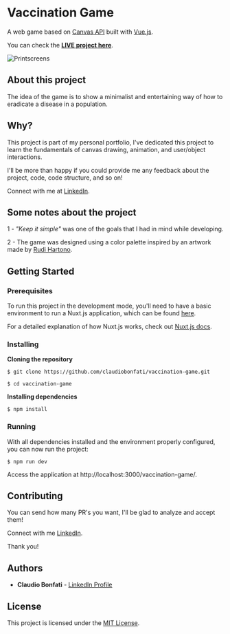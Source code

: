 # Vaccination Game

A web game based on [Canvas API](https://developer.mozilla.org/en-US/docs/Web/API/Canvas_API) built with [Vue.js](https://vuejs.org/).

You can check the **[LIVE project here](https://claudiobonfati.github.io/vaccination-game)**.

![Printscreens](https://i.imgur.com/B33FaMT.png)

## About this project

The idea of the game is to show a minimalist and entertaining way of how to eradicate a disease in a population.

## Why?

This project is part of my personal portfolio, I've dedicated this project to learn the fundamentals of canvas drawing, animation, and user/object interactions.

I'll be more than happy if you could provide me any feedback about the project, code, code structure, and so on!

Connect with me at [LinkedIn](https://www.linkedin.com/in/claudiobonfati).

## Some notes about the project

1 - _"Keep it simple"_ was one of the goals that I had in mind while developing.

2 - The game was designed using a color palette inspired by an artwork made by [Rudi Hartono](https://dribbble.com/shots/15243102-Game-Match-Recap).

## Getting Started

### Prerequisites

To run this project in the development mode, you'll need to have a basic environment to run a Nuxt.js application, which can be found [here](https://nuxtjs.org/docs/2.x/get-started/installation). 

For a detailed explanation of how Nuxt.js works, check out [Nuxt.js docs](https://nuxtjs.org).

### Installing

**Cloning the repository**

```
$ git clone https://github.com/claudiobonfati/vaccination-game.git

$ cd vaccination-game
```

**Installing dependencies**

```
$ npm install
```

### Running

With all dependencies installed and the environment properly configured, you can now run the project:

```
$ npm run dev
```

Access the application at http://localhost:3000/vaccination-game/.

## Contributing

You can send how many PR's you want, I'll be glad to analyze and accept them!

Connect with me [LinkedIn](https://www.linkedin.com/in/claudiobonfati).

Thank you!

## Authors

* **Claudio Bonfati** - [LinkedIn Profile](https://www.linkedin.com/in/claudiobonfati)

## License

This project is licensed under the [MIT License](https://choosealicense.com/licenses/mit/).
